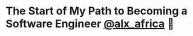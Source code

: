 # The Start of My Path to Becoming a Software Engineer [@alx_africa](https://twitter.com/alx_africa) :tada:
